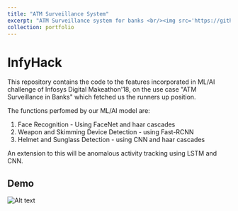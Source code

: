 ```yaml
---
title: "ATM Surveillance System"
excerpt: "ATM Surveillance system for banks <br/><img src='https://github.com/shivangchopra11/InfyHack/blob/master/Demo.gif'>"
collection: portfolio
---
```


# InfyHack
This repository contains the code to the features incorporated in ML/AI challenge of Infosys Digital Makeathon'18, on the use case "ATM Surveillance in Banks" which fetched us the runners up position.

The functions perfomed by our ML/AI model are:

1. Face Recognition - Using FaceNet and haar cascades
2. Weapon and Skimming Device Detection - using Fast-RCNN
3. Helmet and Sunglass Detection - using CNN and haar cascades

An extension to this will be anomalous activity tracking using LSTM and CNN.

## Demo
![Alt text](https://github.com/shivangchopra11/InfyHack/blob/master/Demo.gif)
